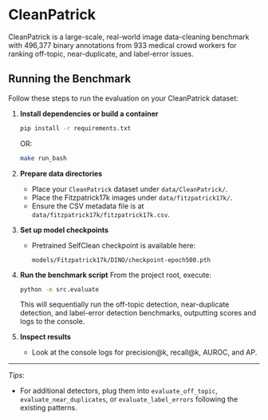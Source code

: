 # CleanPatrick
CleanPatrick is a large-scale, real-world image data-cleaning benchmark with 496,377 binary annotations from 933 medical crowd workers for ranking off-topic, near-duplicate, and label-error issues.


## Running the Benchmark

Follow these steps to run the evaluation on your CleanPatrick dataset:

1. **Install dependencies or build a container**

   ```bash
   pip install -r requirements.txt
   ```

   OR:
   ```bash
   make run_bash
   ```

2. **Prepare data directories**

   * Place your `CleanPatrick` dataset under `data/CleanPatrick/`.
   * Place the Fitzpatrick17k images under `data/fitzpatrick17k/`.
   * Ensure the CSV metadata file is at `data/fitzpatrick17k/fitzpatrick17k.csv`.

3. **Set up model checkpoints**

   * Pretrained SelfClean checkpoint is available here:
     ```
     models/Fitzpatrick17k/DINO/checkpoint-epoch500.pth
     ```

4. **Run the benchmark script**
   From the project root, execute:

   ```bash
   python -m src.evaluate
   ```

   This will sequentially run the off-topic detection, near-duplicate detection, and label-error detection benchmarks, outputting scores and logs to the console.

5. **Inspect results**

   * Look at the console logs for precision@k, recall@k, AUROC, and AP.

---

*Tips*:

* For additional detectors, plug them into `evaluate_off_topic`, `evaluate_near_duplicates`, or `evaluate_label_errors` following the existing patterns.
